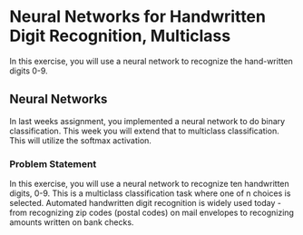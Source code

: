 # Neural Networks for Handwritten Digit Recognition, Multiclass 

In this exercise, you will use a neural network to recognize the hand-written digits 0-9.

## Neural Networks

In last weeks assignment, you implemented a neural network to do binary classification. This week you will extend that to multiclass classification. This will utilize the softmax activation.


### Problem Statement

In this exercise, you will use a neural network to recognize ten handwritten digits, 0-9. This is a multiclass classification task where one of n choices is selected. Automated handwritten digit recognition is widely used today - from recognizing zip codes (postal codes) on mail envelopes to recognizing amounts written on bank checks. 